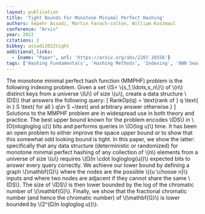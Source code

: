 ```yaml
---
layout: publication
title: 'Tight Bounds For Monotone Minimal Perfect Hashing'
authors: Sepehr Assadi, Martin Farach-colton, William Kuszmaul
conference: "Arxiv"
year: 2022
citations: 2
bibkey: assadi2022tight
additional_links:
  - {name: "Paper", url: 'https://arxiv.org/abs/2207.10556'}
tags: ['Hashing Fundamentals', 'Hashing Methods', 'Indexing', 'ANN Search']
---
```

The monotone minimal perfect hash function (MMPHF) problem is the following
indexing problem. Given a set \\(S= \\{s_1,\ldots,s_n\\}\\) of \\(n\\) distinct keys from
a universe \\(U\\) of size \\(u\\), create a data structure \\(DS\\) that answers the
following query:
  \[ RankOp(q) = \text\{rank of \} q \text\{ in \} S \text\{ for all \} q\in S
  ~\text\{ and arbitrary answer otherwise.\}
  \]
  Solutions to the MMPHF problem are in widespread use in both theory and
practice.
  The best upper bound known for the problem encodes \\(DS\\) in \\(O(nlogloglog
u)\\) bits and performs queries in \\(O(log u)\\) time. It has been an open problem
to either improve the space upper bound or to show that this somewhat odd
looking bound is tight.
  In this paper, we show the latter: specifically that any data structure
(deterministic or randomized) for monotone minimal perfect hashing of any
collection of \\(n\\) elements from a universe of size \\(u\\) requires \\(Ω(n \cdot
logloglog\{u\})\\) expected bits to answer every query correctly.
  We achieve our lower bound by defining a graph \\(\mathbf\{G\}\\) where the nodes
are the possible \\(\{u \choose n\}\\) inputs and where two nodes are adjacent if
they cannot share the same \\(DS\\). The size of \\(DS\\) is then lower bounded by the
log of the chromatic number of \\(\mathbf\{G\}\\). Finally, we show that the
fractional chromatic number (and hence the chromatic number) of \\(\mathbf\{G\}\\) is
lower bounded by \\(2^\{Ω(n logloglog u)\}\\).
